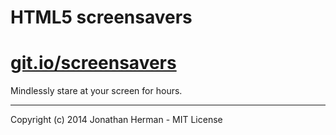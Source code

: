 HTML5 screensavers
===

[git.io/screensavers](http://git.io/screensavers)
===

Mindlessly stare at your screen for hours.

___

Copyright (c) 2014 Jonathan Herman - MIT License
